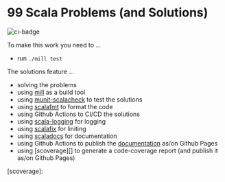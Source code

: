 # 99 Scala Problems (and Solutions)

![ci-badge][]


To make this work you need to ...

- run `./mill test`

The solutions feature ...

- solving the problems
- using [mill][] as a build tool
- using [munit-scalacheck][] to test the solutions
- using [scalafmt][] to format the code
- using Github Actions to CI/CD the solutions
- using [scala-logging][] for logging
- using [scalafix][] for liniting
- using [scaladocs][] for documentation
- using Github Actions to publish the [documentation][] as/on Github Pages
- using [scoverage][] to generate a code-coverage report (and publish
  it as/on Github Pages)

[ci-badge]: https://github.com/rolandtritsch/99-scala3-problems/actions/workflows/ci.yml/badge.svg
[mill]: https://mill-build.com
[munit-scalacheck]: https://scalameta.org/munit/docs/integrations/scalacheck.html
[scalafmt]: https://scalameta.org/scalafmt
[scala-logging]: https://github.com/lightbend-labs/scala-logging
[scalafix]: https://scalacenter.github.io/scalafix
[scaladocs]: https://mill-build.com/mill/Scala_Module_Config.html#_scaladoc_config
[documentation]: https://tedn.life/99-scala3-problems
[scoverage]: 
